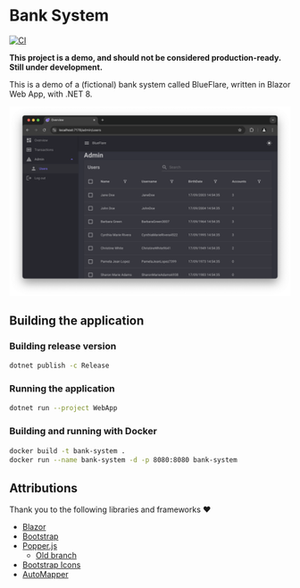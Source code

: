 # Bank System

[![CI](https://github.com/larsjuvik/BankSystem/actions/workflows/CI.yml/badge.svg?branch=main)](https://github.com/larsjuvik/BankSystem/actions/workflows/CI.yml)

**This project is a demo, and should not be considered production-ready.**
**Still under development.**

This is a demo of a (fictional) bank system called BlueFlare, written in Blazor Web App, with .NET 8.

![A screenshot of the application](./docs/Screenshot.png)

## Building the application

### Building release version

```sh
dotnet publish -c Release
```

### Running the application

```sh
dotnet run --project WebApp
```

### Building and running with Docker

```sh
docker build -t bank-system .
docker run --name bank-system -d -p 8080:8080 bank-system
```

## Attributions

Thank you to the following libraries and frameworks :heart:

- [Blazor](https://dotnet.microsoft.com/en-us/apps/aspnet/web-apps/blazor)
- [Bootstrap](https://getbootstrap.com)
- [Popper.js](https://github.com/floating-ui/floating-ui)
  - [Old branch](https://github.com/floating-ui/floating-ui/tree/v2.x)
- [Bootstrap Icons](https://icons.getbootstrap.com)
- [AutoMapper](https://github.com/AutoMapper/AutoMapper)
